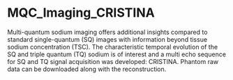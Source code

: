 # MQC_Imaging_CRISTINA

Multi-quantum sodium imaging offers additional insights compared to standard single-quantum (SQ) images with information beyond tissue
sodium concentration (TSC). The characteristic temporal evolution of the SQ and triple quantum (TQ) sodium is of interest and a multi echo sequence for SQ and TQ signal acquisition was developed: CRISTINA. Phantom raw data can be downloaded along with the reconstruction. 
